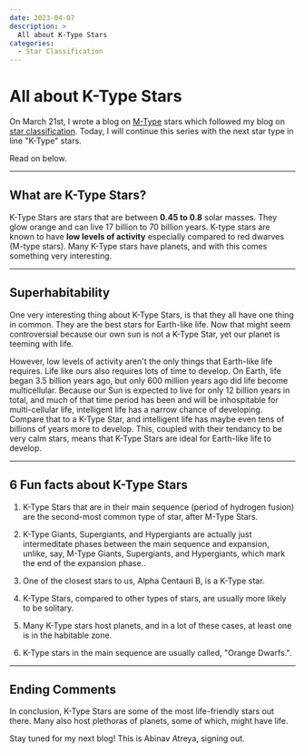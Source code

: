 ```yaml
---
date: 2023-04-07
description: >
  All about K-Type Stars
categories:
  - Star Classification
---
```


# All about K-Type Stars

On March 21st, I wrote a blog on [M-Type](../posts/mtypestars.md) stars which followed my blog on [star classification](../posts/starclassification.md). Today, I will continue this series with the next star type in line "K-Type" stars.

Read on below. 


<!-- more -->

---

## What are K-Type Stars? 

K-Type Stars are stars that are between **0.45 to 0.8** solar masses. They glow orange and can live 17 billion to 70 billion years. K-type stars are known to have **low levels of activity** especially compared to red dwarves (M-type stars). Many K-Type stars have planets, and with this comes something very interesting. 

---

## Superhabitability

One very interesting thing about K-Type Stars, is that they all have one thing in common. They are the best stars for Earth-like life. Now that might seem controversial because our own sun is not a K-Type Star, yet our planet is teeming with life. 

However, low levels of activity aren't the only things that Earth-like life requires.  Life like ours also requires lots of time to develop. On Earth, life began 3.5 billion years ago, but only 600 million years ago did life become multicellular. Because our Sun is expected to live for only 12 billion years in total, and much of that time period has been and will be inhospitable for multi-cellular life, intelligent life has a narrow chance of developing.  Compare that to a K-Type Star, and intelligent life has maybe even tens of billions of years more to develop.  This, coupled with their tendancy to be very calm stars, means that K-Type Stars are ideal for Earth-like life to develop.


---

## 6 Fun facts about K-Type Stars


1. K-Type Stars that are in their main sequence (period of hydrogen fusion) are the second-most common type of star, after M-Type Stars.

2. K-Type Giants, Supergiants, and Hypergiants are actually just intermeditate phases between the main sequence and expansion, unlike, say, M-Type Giants, Supergiants, and Hypergiants, which mark the end of the expansion phase..

3. One of the closest stars to us, Alpha Centauri B, is a K-Type star.

4. K-Type Stars, compared to other types of stars, are usually more likely to be solitary.

5. Many K-Type stars host planets, and in a lot of these cases, at least one is in the habitable zone.

6. K-Type stars in the main sequence are usually called, "Orange Dwarfs.".




---
## Ending Comments

In conclusion, K-Type Stars are some of the most life-friendly stars out there.  Many also host plethoras of planets, some of which, might have life.

Stay tuned for my next blog!  This is Abinav Atreya, signing out.